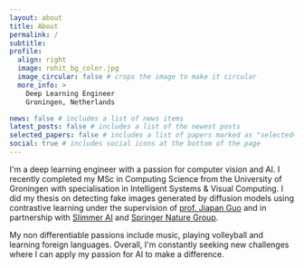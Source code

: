 ```yaml
---
layout: about
title: About
permalink: /
subtitle:
profile:
  align: right
  image: rohit_bg_color.jpg
  image_circular: false # crops the image to make it circular
  more_info: >
    Deep Learning Engineer
    Groningen, Netherlands

news: false # includes a list of news items
latest_posts: false # includes a list of the newest posts
selected_papers: false # includes a list of papers marked as "selected={true}"
social: true # includes social icons at the bottom of the page
---
```

I'm a deep learning engineer with a passion for computer vision and AI. I recently completed my MSc in Computing Science from the University of Groningen with specialisation in Intelligent Systems & Visual Computing. I did my thesis on detecting fake images generated by diffusion models using contrastive learning under the supervision of <a href="http://jiapan.nl">prof. Jiapan Guo</a> and in partnership with <a href="https://www.slimmer.ai/">Slimmer AI</a> and <a href="https://group.springernature.com/in/group">Springer Nature Group</a>.

My non differentiable passions include music, playing volleyball and learning foreign languages. Overall, I'm constantly seeking new challenges where I can apply my passion for AI to make a difference.







